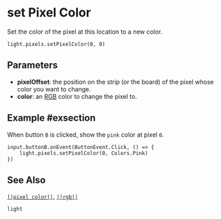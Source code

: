 # set Pixel Color

Set the color of the pixel at this location to a new color.

```sig
light.pixels.setPixelColor(0, 0)

```

## Parameters

* **pixelOffset**: the position on the strip (or the board) of the pixel whose
color you want to change.
* **color**: an [RGB](/reference/light/rgb#rgbdesc) color to change the pixel to.

## Example #exsection

When button ``B`` is clicked, show the ``pink`` color at pixel ``0``.

```blocks
input.buttonB.onEvent(ButtonEvent.Click, () => {
    light.pixels.setPixelColor(0, Colors.Pink)
})
```

## See Also
[``||pixel color||``](/reference/light/pixel-color), [``||rgb||``](/reference/light/rgb)

```package
light
```
